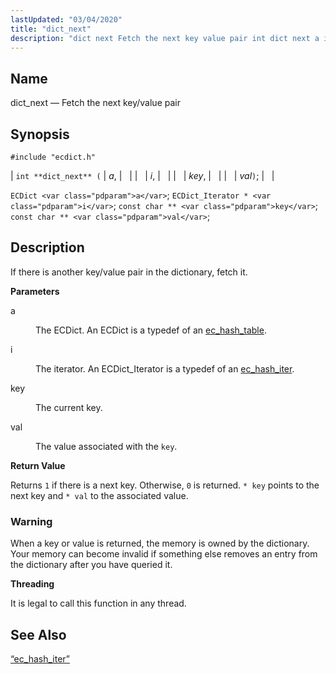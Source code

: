 ```yaml
---
lastUpdated: "03/04/2020"
title: "dict_next"
description: "dict next Fetch the next key value pair int dict next a i key val EC Dict a EC Dict Iterator i const char key const char val If there is another key value pair in the dictionary fetch it a The EC Dict An EC Dict is a typedef..."
---
```


<a name="apis.dict_next"></a> 
## Name

dict_next — Fetch the next key/value pair

## Synopsis

`#include "ecdict.h"`

| `int **dict_next** (` | <var class="pdparam">a</var>, |   |
|   | <var class="pdparam">i</var>, |   |
|   | <var class="pdparam">key</var>, |   |
|   | <var class="pdparam">val</var>`)`; |   |

`ECDict <var class="pdparam">a</var>`;
`ECDict_Iterator * <var class="pdparam">i</var>`;
`const char ** <var class="pdparam">key</var>`;
`const char ** <var class="pdparam">val</var>`;<a name="idp50083200"></a> 
## Description

If there is another key/value pair in the dictionary, fetch it.

**<a name="idp50084448"></a> Parameters**

<dl class="variablelist">

<dt>a</dt>

<dd>

The ECDict. An ECDict is a typedef of an [ec_hash_table](/momentum/3/3-api/structs-ec-hash-table).

</dd>

<dt>i</dt>

<dd>

The iterator. An ECDict_Iterator is a typedef of an [ec_hash_iter](/momentum/3/3-api/structs-ec-hash-iter).

</dd>

<dt>key</dt>

<dd>

The current key.

</dd>

<dt>val</dt>

<dd>

The value associated with the `key`.

</dd>

</dl>

**<a name="idp50094576"></a> Return Value**

Returns `1` if there is a next key. Otherwise, `0` is returned. `* key` points to the next key and `* val` to the associated value.

### Warning

When a key or value is returned, the memory is owned by the dictionary. Your memory can become invalid if something else removes an entry from the dictionary after you have queried it.

**<a name="idp50098432"></a> Threading**

It is legal to call this function in any thread.

<a name="idp50099536"></a> 
## See Also

[“ec_hash_iter”](/momentum/3/3-api/structs-ec-hash-iter)